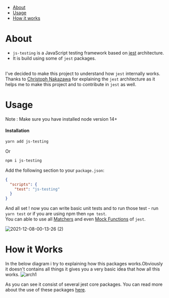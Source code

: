 - [About](#about)
- [Usage](#usage)
- [How it works](#works)


<a id="about"></a>
# About
- `js-testing` is a JavaScript testing framework based on [jest](https://github.com/facebook/jest) architecture.
- It is build using some of `jest` packages.

<br/>I've decided to make this project to understand how `jest` internally works. 
<br/> Thanks to [Christoph Nakazawa](https://github.com/cpojer) for explaining the `jest` architecture as it helps me to make this project and to contribute in `jest` as well.

<a id="usage"></a>
# Usage
Note : Make sure you have installed node version 14+
#### Installation

```bash
yarn add js-testing
```
Or
```bash
npm i js-testing
```

Add the following section to your `package.json`:
```json
{
  "scripts": {
    "test": "js-testing"
  }
}
```

And all set !  now you can  write  basic unit tests and to run those test - run `yarn test` or if you are using npm then `npm test`.
<br/>You can able to use all [Matchers](https://jestjs.io/docs/using-matchers) and even [Mock Functions](https://jestjs.io/docs/mock-functions) of `jest`.

![2021-12-08-00-13-26 (2)](https://user-images.githubusercontent.com/81867225/145091743-c0685be1-8417-451c-869e-c9b05df60c6c.gif)



# How it Works
<a id="works"></a>
In the below diagram i try to explaining how this packages works.Obviously it doesn't contains all things it gives you a very basic idea that how all this works.
![arch1](https://user-images.githubusercontent.com/81867225/145719394-a958a086-d993-4e6f-a1ad-b180983d5c87.png)

As you can see it consist of several jest core packages. 
You can read more about the use of these packages [here](https://github.com/facebook/jest/tree/main/packages).


